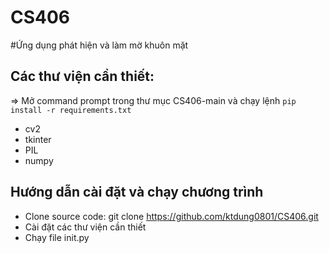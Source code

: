 # CS406
#Ứng dụng phát hiện và làm mờ khuôn mặt

## Các thư viện cần thiết:
=> Mở command prompt trong thư mục CS406-main và chạy lệnh `pip install -r requirements.txt`
- cv2
- tkinter
- PIL
- numpy

## Hướng dẫn cài đặt và chạy chương trình
- Clone source code: git clone https://github.com/ktdung0801/CS406.git
- Cài đặt các thư viện cần thiết
- Chạy file init.py
